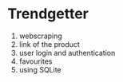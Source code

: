 # Trendgetter
1. webscraping
2. link of the product
3. user login and authentication
4. favourites
4. using SQLite
